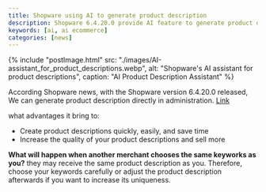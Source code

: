 ```yaml
---
title: Shopware using AI to generate product description
description: Shopware 6.4.20.0 provide AI feature to generate product description
keywords: [ai, ai ecommerce]
categories: [news]
---
```


{% include "postImage.html" src: "./images/AI-assistant_for_product_descriptions.webp", alt: "Shopware's AI assistant for product descriptions", caption: "AI Product Description Assistant" %}

According Shopware news, with the Shopware version 6.4.20.0 released, We can generate product description directly in administration. [Link](https://www.shopware.com/en/news/shopware-new-ai-feature/?ref=shopwaredaily)

what advantages it bring to:

* Create product descriptions quickly, easily, and save time
* Increase the quality of your product descriptions and sell more

**What will happen when another merchant chooses the same keyworks as you?** they may receive the same product description as you. Therefore, choose your keywords carefully or adjust the product description afterwards if you want to increase its uniqueness.

